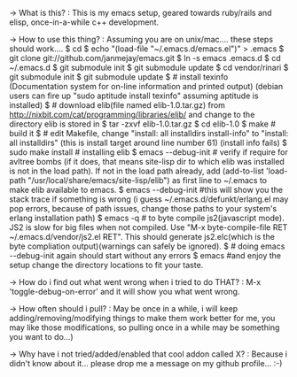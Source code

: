 -> What is this? : This is my emacs setup, geared towards ruby/rails and elisp, once-in-a-while c++ development.

-> How to use this thing? : Assuming you are on unix/mac.... these steps should work.... 
    $ cd
    $ echo "(load-file \"~/.emacs.d/emacs.el\")" > .emacs
    $ git clone git://github.com/janmejay/emacs.git
    $ ln -s emacs .emacs.d
    $ cd ~/.emacs.d
    $ git submodule init
    $ git submodule update
    $ cd vendor/rinari
    $ git submodule init
    $ git submodule update
    $ # install texinfo (Documentation system for on-line information and printed output) (debian users can fire up "sudo aptitude install texinfo" assuming aptitude is installed)
    $ # download elib(file named elib-1.0.tar.gz) from http://nixbit.com/cat/programming/libraries/elib/ and change to the directory elib is stored in
    $ tar -zxvf elib-1.0.tar.gz
    $ cd elib-1.0
    $ make # build it
    $ # edit Makefile, change "install: all installdirs install-info" to "install: all installdirs" (this is install target around line number 61) (install info fails)
    $ sudo make install # installing elib
    $ emacs --debug-init # verify if require for avltree bombs (if it does, that means site-lisp dir to which elib was installed is not in the load path). If not in the load path already, add (add-to-list 'load-path "/usr/local/share/emacs/site-lisp/elib") as first line to ~/.emacs to make elib available to emacs.
    $ emacs --debug-init #this will show you the stack trace if something is wrong (i guess ~/.emacs.d/defunkt/erlang.el may pop errors, because of path issues, change those paths to your system's erlang installation path)
    $ emacs -q # to byte compile js2(javascript mode). JS2 is slow for big files when not compiled. Use "M-x byte-compile-file RET ~/.emacs.d/vendor/js2.el RET". This should generate js2.elc(which is the byte compliation output)(warnings can safely be ignored).
    $ # doing emacs --debug-init again should start without any errors
    $ emacs #and enjoy the setup
  change the directory locations to fit your taste.

-> How do i find out what went wrong when i tried to do THAT? : M-x 'toggle-debug-on-error' and it will show you what went wrong.

-> How often should i pull? : May be once in a while, i will keep adding/removing/modifying things to make them work better for me, you may like those modifications, so pulling once in a while may be something you want to do...)

-> Why have i not tried/added/enabled that cool addon called X? : Because i didn't know about it... please drop me a message on my github profile... :-)
